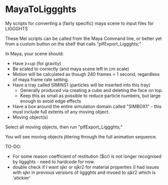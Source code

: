 # MayaToLiggghts
My scripts for converting a (fairly specific) maya scene to input files for LIGGGHTS


These Mel scripts can be called from the Maya Command line, or better yet from a custom button on the shelf that calls 
  "plfExport_Liggghts;"
  
In Maya, your scene should:
 - Have z=up (for gravity)
 - Be scaled to correctly (and maya scene left in cm scale)
 - Motion will be calculated as though 240 frames = 1 second, regardless of maya frame rate setting.
 - Have a tray called SIMINS1 (particles will be inserted into this tray)
   - Generally produced via creating a cube and deleting the face on top.
   - Keep this as small as possible to reduce particle numbers, but large enough to avoid edge effects
 - Have a box around the entire simulation domain called "SIMBOX1" - this must include full extents of any moving object.
 - Moving object(s)
  
Select all moving objects, then run "plfExport_Liggghts;"

You will see moving objects jittering through the full animation sequence.


TO-DO:

- For some reason coefficient of restitution ($cr) is not longer recognised by liggghts - need to hardcode for now.
- double check if I want sjkr or sjkr2 for material properties (I had issues with sjkr in previous versions of liggghts and mvoed to sjkr2 which is 'stickier'

